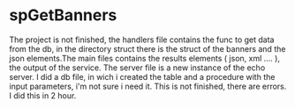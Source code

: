 # spGetBanners

The project is not finished, the handlers file contains the func to get data from the db, in the directory struct there is the struct of the banners and the json elements.The main files contains the results elements ( json, xml .... ), the output of the service. The server file is a new instance of the echo server.
I did a db file, in wich i created the table and a procedure with the input parameters, i'm not sure i need it. This is not finished, there are errors. I did this in 2 hour.
